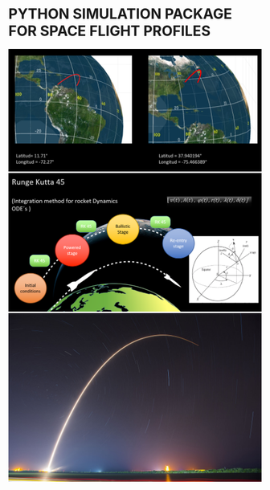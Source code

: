 <h1>PYTHON SIMULATION PACKAGE FOR SPACE FLIGHT PROFILES</h1>

<img src="/flight_profile.PNG" alt="drawing" width="600"/>
<img src="/flight_profile2.PNG" alt="drawing" width="600"/>
<img src="https://github.com/Zagil3112/FlightProfile/blob/main/Presentacion_Cicta/Imagenes/Trayectoria.jpg" alt="drawing" width="600"/>
